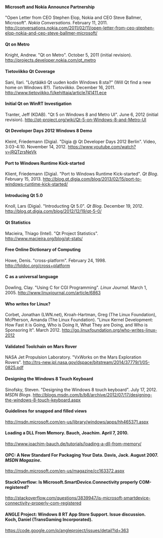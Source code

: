 #### Microsoft and Nokia Announce Partnership
"Open Letter from CEO Stephen Elop, Nokia and CEO Steve Ballmer, Microsoft". _Nokia Conversations_. February 11, 2011. http://conversations.nokia.com/2011/02/11/open-letter-from-ceo-stephen-elop-nokia-and-ceo-steve-ballmer-microsoft/

#### Qt on Metro
Knight, Andrew. "Qt on Metro". October 5, 2011 (initial revision). http://projects.developer.nokia.com/qt_metro

#### Tietoviikko Qt Coverage
Sani, Ilari. "Löytääkö Qt uuden kodin Windows 8:sta?" (Will Qt find a new home on Windows 8?). _Tietoviikko_. December 16, 2011. http://www.tietoviikko.fi/kehittaja/article741411.ece

#### Initial Qt on WinRT Investigation
Tranter, Jeff (KDAB). "Qt 5 on Windows 8 and Metro UI". June 6, 2012 (initial revision). http://qt-project.org/wiki/Qt-5-on-Windows-8-and-Metro-UI

#### Qt Developer Days 2012 Windows 8 Demo
Kleint, Friedemann (Digia). "Digia @ Qt Developer Days 2012 Berlin". Video, 3:03-4:10. November 14, 2012. https://www.youtube.com/watch?v=jRQTzrsNeVk

#### Port to Windows Runtime Kick-started
Klient, Friedemann (Digia). "Port to Windows Runtime Kick-started". _Qt Blog_. February 15, 2013. http://blog.qt.digia.com/blog/2013/02/15/port-to-windows-runtime-kick-started/

#### Introducing Qt 5.0
Knoll, Lars (Digia). "Introducting Qt 5.0". _Qt Blog_. December 19, 2012. http://blog.qt.digia.com/blog/2012/12/19/qt-5-0/

#### Qt Statistics
Macieira, Thiago (Intel). "Qt Project Statistics". http://www.macieira.org/blog/qt-stats/

#### Free Online Dictionary of Computing
Howe, Denis. "cross-platform". February 24, 1998. http://foldoc.org/cross+platform

#### C as a universal language
Dowling, Clay. "Using C for CGI Programming". _Linux Journal_. March 1, 2005. http://www.linuxjournal.com/article/6863

#### Who writes for Linux?
Corbet, Jonathan (LWN.net), Kroah-Hartman, Greg (The Linux Foundation), McPherson, Amanda (The Linux Foundation). "Linux Kernel Development: How Fast it is Going, Who is Doing It, What They are Doing, and Who is Sponsoring It". March 2012. http://go.linuxfoundation.org/who-writes-linux-2012

#### Validated Toolchain on Mars Rover
NASA Jet Propulsion Laboratory. "VxWorks on the Mars Exploration Rovers". http://trs-new.jpl.nasa.gov/dspace/bitstream/2014/37779/1/05-0825.pdf

#### Designing the Windows 8 Touch Keyboard
Sinofsky, Steven. "Designing the Windows 8 touch keyboard". July 17, 2012. _MSDN Blogs_. http://blogs.msdn.com/b/b8/archive/2012/07/17/designing-the-windows-8-touch-keyboard.aspx

#### Guidelines for snapped and filled views
http://msdn.microsoft.com/en-us/library/windows/apps/hh465371.aspx

#### Loading a DLL From Memory. Bauch, Joachim. April 7, 2010.
http://www.joachim-bauch.de/tutorials/loading-a-dll-from-memory/

#### OPC: A New Standard For Packaging Your Data. Davis, Jack. August 2007. _MSDN Magazine_.
http://msdn.microsoft.com/en-us/magazine/cc163372.aspx


#### StackOverflow: Is Microsoft.SmartDevice.Connectivity properly COM-registered?
http://stackoverflow.com/questions/3839947/is-microsoft-smartdevice-connectivity-properly-com-registered


#### ANGLE Project: Windows 8 RT App Store Support. Issue discussion. Koch, Daniel (TransGaming Incorporated).
https://code.google.com/p/angleproject/issues/detail?id=363
